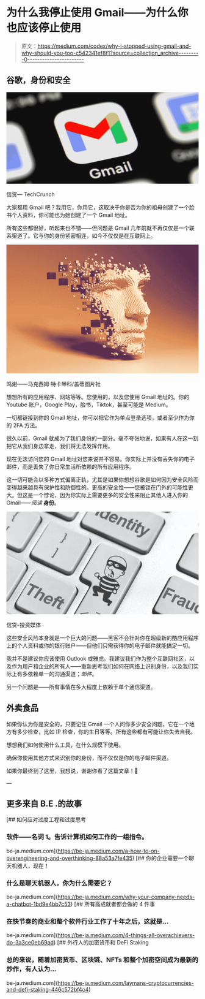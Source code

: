 # 为什么我停止使用 Gmail——为什么你也应该停止使用

> 原文：<https://medium.com/codex/why-i-stopped-using-gmail-and-why-should-you-too-c542341ef8f1?source=collection_archive---------0----------------------->

## 谷歌，身份和安全

![](img/cc953a3beee69bf84fd176997a81cdb5.png)

信贷— TechCrunch

大家都用 Gmail 吧？我用它，你用它，这取决于你是否为你的祖母创建了一个脸书个人资料，你可能也为她创建了一个 Gmail 地址。

所有这些都很好，听起来也不错——但问题是 Gmail 几年前就不再仅仅是一个联系渠道了。它与你的身份紧密相连，如今不仅仅是在互联网上。

![](img/6c3c26ec2aaeff9b883b15410219213a.png)

鸣谢——马克西姆·特卡琴科/盖蒂图片社

想想所有的应用程序、网站等等。您使用的，以及您使用 Gmail 地址的。你的 Youtube 账户，Google Play，脸书，Tiktok，甚至可能是 Medium。

一切都链接到你的 Gmail 地址，你可以把它作为单点登录选项，或者至少作为你的 2FA 方法。

很久以前，Gmail 就成为了我们身份的一部分。毫不夸张地说，如果有人在这一刻把它从我们身边拿走，我们将无法发挥作用。

现在无法访问您的 Gmail 地址对您来说并不容易。你实际上并没有丢失你的电子邮件，而是丢失了你日常生活所依赖的所有应用程序。

这一切可能会以多种方式偏离正轨，尤其是如果你想想谷歌是如何因为安全风险而变得越来越具有保护性和防御性的。更高的安全性——您被锁在门外的可能性更大。但这是一个悖论，因为你实际上需要更多的安全性来阻止其他人进入你的 Gmail——*阅读* **身份**。

![](img/a65430c2703f37d8378ba9cc08411efe.png)

信贷-投资媒体

这些安全风险本身就是一个巨大的问题——黑客不会针对你在超级新的酷应用程序上的个人资料或你的银行账户——但他们只需获得你的电子邮件就能搞定一切。

我并不是建议你应该使用 Outlook 或雅虎。我建议我们作为整个互联网社区，以及作为用户和企业的所有人——重新思考我们如何在网络上识别身份，以及我们实际上有多依赖单一的沟通渠道；*邮件*。

另一个问题是——所有事情在多大程度上依赖于单个通信渠道。

## 外卖食品

如果你认为你是安全的，只要记住 Gmail 一个人问你多少安全问题，它在一个地方有多少检查，比如 IP 检查，你的生日等等。所有这些都有可能让你失去自我。

想想我们如何使用什么工具，在什么规模下使用。

确保你使用其他方式来识别你的身份，而不仅仅是你的电子邮件渠道。

如果你最终到了这里，我想说，谢谢你看了这篇文章！🎉

—

## 更多来自 B.E .的故事

[](https://be-ja.medium.com/a-how-to-on-overengineering-and-overthinking-88a53a7fe435) [## 如何应对过度工程和过度思考

### 软件——名词 1。告诉计算机如何工作的一组指令。

be-ja.medium.com](https://be-ja.medium.com/a-how-to-on-overengineering-and-overthinking-88a53a7fe435) [](https://be-ja.medium.com/why-your-company-needs-a-chatbot-1bd9e4bb7c53) [## 你的企业需要一个聊天机器人，现在！

### 什么是聊天机器人，你为什么需要它？

be-ja.medium.com](https://be-ja.medium.com/why-your-company-needs-a-chatbot-1bd9e4bb7c53) [](https://be-ja.medium.com/4-things-all-overachievers-do-3a3ce0eb69ad) [## 所有高成就者都会做的 4 件事

### 在快节奏的商业和整个软件行业工作了十年之后，这就是…

be-ja.medium.com](https://be-ja.medium.com/4-things-all-overachievers-do-3a3ce0eb69ad) [](https://be-ja.medium.com/laymans-cryptocurrencies-and-defi-staking-446c572bf4c4) [## 外行人的加密货币和 DeFi Staking

### 总的来说，随着加密货币、区块链、NFTs 和整个加密空间成为最新的炒作，有人认为…

be-ja.medium.com](https://be-ja.medium.com/laymans-cryptocurrencies-and-defi-staking-446c572bf4c4)